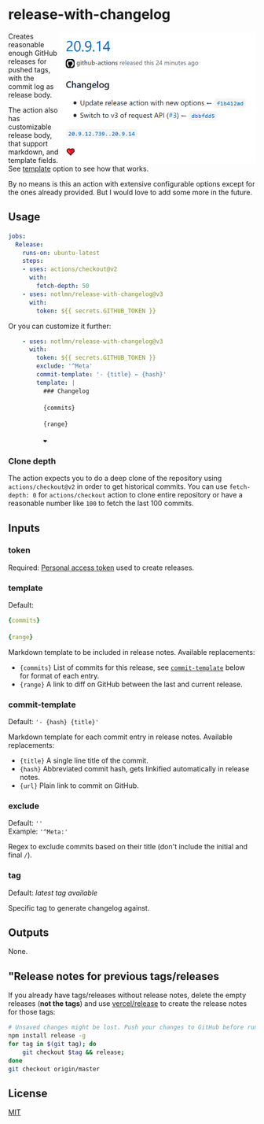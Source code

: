 # release-with-changelog

<img src="./media/releases.png" align="right" width="400">

Creates reasonable enough GitHub releases for pushed tags, with the commit log as release body.

The action also has customizable release body, that support markdown, and template fields. See [template](#template) option to see how that works.

By no means is this an action with extensive configurable options except for the ones already provided. But I would love to add some more in the future.

## Usage

``` yml
jobs:
  Release:
    runs-on: ubuntu-latest
    steps:
    - uses: actions/checkout@v2
      with:
        fetch-depth: 50
    - uses: notlmn/release-with-changelog@v3
      with:
        token: ${{ secrets.GITHUB_TOKEN }}
```

Or you can customize it further:

``` yml
    - uses: notlmn/release-with-changelog@v3
      with:
        token: ${{ secrets.GITHUB_TOKEN }}
        exclude: '^Meta'
        commit-template: '- {title} ← {hash}'
        template: |
          ### Changelog

          {commits}

          {range}

          ❤
```

### Clone depth

The action expects you to do a deep clone of the repository using `actions/checkout@v2` in order to get historical commits. You can use `fetch-depth: 0` for `actions/checkout` action to clone entire repository or have a reasonable number like `100` to fetch the last 100 commits.

## Inputs

### token

Required: [Personal access token](https://docs.github.com/en/github/authenticating-to-github/creating-a-personal-access-token) used to create releases.

### template

Default:
``` yml
{commits}

{range}
```

Markdown template to be included in release notes. Available replacements:

- `{commits}` List of commits for this release, see [`commit-template`](#commit-template) below for format of each entry.
- `{range}` A link to diff on GitHub between the last and current release.

### commit-template

Default: `'- {hash} {title}'`

Markdown template for each commit entry in release notes. Available replacements:

- `{title}` A single line title of the commit.
- `{hash}` Abbreviated commit hash, gets linkified automatically in release notes.
- `{url}` Plain link to commit on GitHub.

### exclude

Default: `''` <br>
Example: `'^Meta:'`

Regex to exclude commits based on their title (don't include the initial and final `/`).

### tag

Default: _latest tag available_

Specific tag to generate changelog against.

## Outputs

None.

## "Release notes for previous tags/releases

If you already have tags/releases without release notes, delete the empty releases (**not the tags**) and use [vercel/release](https://github.com/vercel/release) to create the release notes for those tags:

```sh
# Unsaved changes might be lost. Push your changes to GitHub before running this
npm install release -g
for tag in $(git tag); do
	git checkout $tag && release;
done
git checkout origin/master
```

## License

[MIT](./license)
